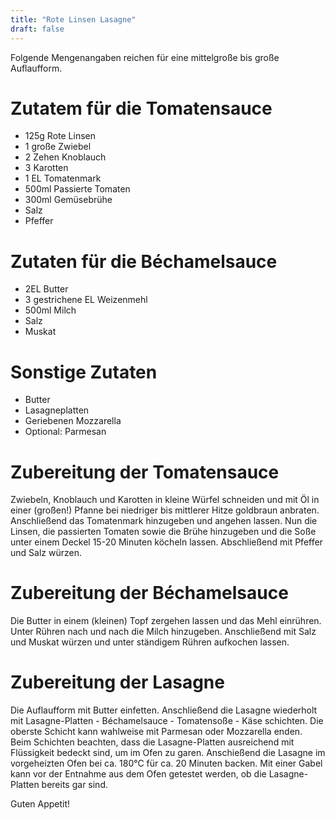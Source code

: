 ```yaml
---
title: "Rote Linsen Lasagne"
draft: false
---
```


Folgende Mengenangaben reichen für eine mittelgroße bis große Auflaufform.
 
# Zutatem für die Tomatensauce
- 125g Rote Linsen
- 1 große Zwiebel
- 2 Zehen Knoblauch
- 3 Karotten
- 1 EL Tomatenmark
- 500ml Passierte Tomaten
- 300ml Gemüsebrühe
- Salz
- Pfeffer
 
# Zutaten für die Béchamelsauce
- 2EL Butter
- 3 gestrichene EL Weizenmehl
- 500ml Milch
- Salz
- Muskat
 
# Sonstige Zutaten
- Butter
- Lasagneplatten
- Geriebenen Mozzarella
- Optional: Parmesan
 
# Zubereitung der Tomatensauce
Zwiebeln, Knoblauch und Karotten in kleine Würfel schneiden und mit Öl in einer (großen!) Pfanne bei niedriger bis mittlerer Hitze goldbraun anbraten. Anschließend das Tomatenmark hinzugeben und angehen lassen. Nun die Linsen, die passierten Tomaten sowie die Brühe hinzugeben und die Soße unter einem Deckel 15-20 Minuten köcheln lassen. Abschließend mit Pfeffer und Salz würzen.
 
# Zubereitung der Béchamelsauce
Die Butter in einem (kleinen) Topf zergehen lassen und das Mehl einrühren. Unter Rühren nach und nach die Milch hinzugeben. Anschließend mit Salz und Muskat würzen und unter ständigem Rühren aufkochen lassen.

# Zubereitung der Lasagne
Die Auflaufform mit Butter einfetten. Anschließend die Lasagne wiederholt mit Lasagne-Platten - Béchamelsauce - Tomatensoße - Käse schichten. Die oberste Schicht kann wahlweise mit Parmesan oder Mozzarella enden. Beim Schichten beachten, dass die Lasagne-Platten ausreichend mit Flüssigkeit bedeckt sind, um im Ofen zu garen. Anschießend die Lasagne im vorgeheizten Ofen bei ca. 180°C für ca. 20 Minuten backen. Mit einer Gabel kann vor der Entnahme aus dem Ofen getestet werden, ob die Lasagne-Platten bereits gar sind.

Guten Appetit!